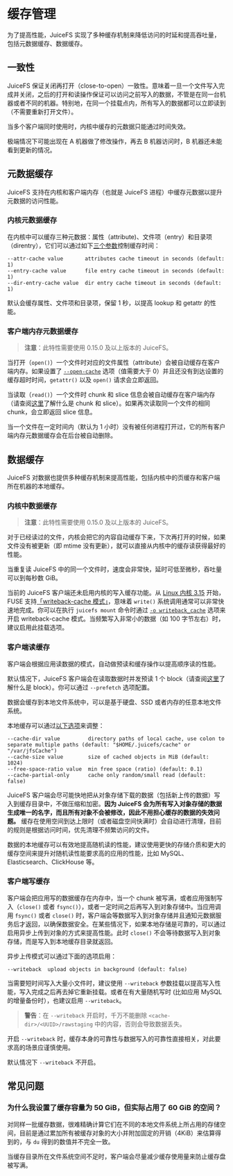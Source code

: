 # 缓存管理

为了提高性能，JuiceFS 实现了多种缓存机制来降低访问的时延和提高吞吐量，包括元数据缓存、数据缓存。

## 一致性

JuiceFS 保证关闭再打开（close-to-open）一致性。意味着一旦一个文件写入完成并关闭，之后的打开和读操作保证可以访问之前写入的数据，不管是在同一台机器或者不同的机器。特别地，在同一个挂载点内，所有写入的数据都可以立即读到（不需要重新打开文件）。

当多个客户端同时使用时，内核中缓存的元数据只能通过时间失效。

极端情况下可能出现在 A 机器做了修改操作，再去 B 机器访问时，B 机器还未能看到更新的情况。

## 元数据缓存

JuiceFS 支持在内核和客户端内存（也就是 JuiceFS 进程）中缓存元数据以提升元数据的访问性能。

### 内核元数据缓存

在内核中可以缓存三种元数据：属性（attribute)、文件项（entry）和目录项（direntry），它们可以通过如下[三个参数](command_reference.md#juicefs-mount)控制缓存时间：

```
--attr-cache value       attributes cache timeout in seconds (default: 1)
--entry-cache value      file entry cache timeout in seconds (default: 1)
--dir-entry-cache value  dir entry cache timeout in seconds (default: 1)
```

默认会缓存属性、文件项和目录项，保留 1 秒，以提高 lookup 和 getattr 的性能。

### 客户端内存元数据缓存

> **注意**：此特性需要使用 0.15.0 及以上版本的 JuiceFS。

当打开（`open()`）一个文件时对应的文件属性（attribute）会被自动缓存在客户端内存。如果设置了 [`--open-cache`](command_reference.md#juicefs-mount) 选项（值需要大于 0）并且还没有到达设置的缓存超时时间，`getattr()` 以及 `open()` 请求会立即返回。

当读取（`read()`）一个文件时 chunk 和 slice 信息会被自动缓存在客户端内存（请查阅[这里](how_juicefs_store_files.md)了解什么是 chunk 和 slice）。如果再次读取同一个文件的相同 chunk，会立即返回 slice 信息。

当一个文件在一定时间内（默认为 1 小时）没有被任何进程打开过，它的所有客户端内存元数据缓存会在后台被自动删除。

## 数据缓存

JuiceFS 对数据也提供多种缓存机制来提高性能，包括内核中的页缓存和客户端所在机器的本地缓存。

### 内核中数据缓存

> **注意**：此特性需要使用 0.15.0 及以上版本的 JuiceFS。

对于已经读过的文件，内核会把它的内容自动缓存下来，下次再打开的时候，如果文件没有被更新（即 mtime 没有更新），就可以直接从内核中的缓存读获得最好的性能。

当重复读 JuiceFS 中的同一个文件时，速度会非常快，延时可低至微秒，吞吐量可以到每秒数 GiB。

当前的 JuiceFS 客户端还未启用内核的写入缓存功能。从 [Linux 内核 3.15](https://github.com/torvalds/linux/commit/4d99ff8f12e) 开始，FUSE 支持[「writeback-cache 模式」](https://www.kernel.org/doc/Documentation/filesystems/fuse-io.txt)，意味着 `write()` 系统调用通常可以非常快速地完成。你可以在执行 `juicefs mount` 命令时通过 [`-o writeback_cache`](fuse_mount_options.md#writeback_cache) 选项来开启 writeback-cache 模式。当频繁写入非常小的数据（如 100 字节左右）时，建议启用此挂载选项。

### 客户端读缓存

客户端会根据应用读数据的模式，自动做预读和缓存操作以提高顺序读的性能。

默认情况下，JuiceFS 客户端会在读取数据时并发预读 1 个 block（请查阅[这里](how_juicefs_store_files.md)了解什么是 block）。你可以通过 `--prefetch` 选项配置。

数据会缓存到本地文件系统中，可以是基于硬盘、SSD 或者内存的任意本地文件系统。

本地缓存可以通过[以下选项](command_reference.md#juicefs-mount)来调整：

```
--cache-dir value         directory paths of local cache, use colon to separate multiple paths (default: "$HOME/.juicefs/cache" or "/var/jfsCache")
--cache-size value        size of cached objects in MiB (default: 1024)
--free-space-ratio value  min free space (ratio) (default: 0.1)
--cache-partial-only      cache only random/small read (default: false)
```

JuiceFS 客户端会尽可能快地把从对象存储下载的数据（包括新上传的数据）写入到缓存目录中，不做压缩和加密。**因为 JuiceFS 会为所有写入对象存储的数据生成唯一的名字，而且所有对象不会被修改，因此不用担心缓存的数据的失效问题。** 缓存在使用空间到达上限时（或者磁盘空间快满时）会自动进行清理，目前的规则是根据访问时间，优先清理不频繁访问的文件。

数据的本地缓存可以有效地提高随机读的性能，建议使用更快的存储介质和更大的缓存空间来提升对随机读性能要求高的应用的性能，比如 MySQL、Elasticsearch、ClickHouse 等。

### 客户端写缓存

客户端会把应用写的数据缓存在内存中，当一个 chunk 被写满，或者应用强制写入（`close()` 或者 `fsync()`），或者一定时间之后再写入到对象存储中。当应用调用 `fsync()` 或者 `close()` 时，客户端会等数据写入到对象存储并且通知元数据服务后才返回，以确保数据安全。在某些情况下，如果本地存储是可靠的，可以通过启用异步上传到对象的方式来提高性能。此时 `close()` 不会等待数据写入到对象存储，而是写入到本地缓存目录就返回。

异步上传模式可以通过下面的选项启用：

```
--writeback  upload objects in background (default: false)
```

当需要短时间写入大量小文件时，建议使用 `--writeback` 参数挂载以提高写入性能，写入完成之后再去掉它重新挂载。或者在有大量随机写时 (比如应用 MySQL 的增量备份时），也建议启用 `--writeback`。

> **警告**：在 `--writeback` 开启时，千万不能删除 `<cache-dir>/<UUID>/rawstaging` 中的内容，否则会导致数据丢失。

开启 `--writeback` 时，缓存本身的可靠性与数据写入的可靠性直接相关，对此要求高的场景应谨慎使用。

默认情况下 `--writeback` 不开启。

## 常见问题

### 为什么我设置了缓存容量为 50 GiB，但实际占用了 60 GiB 的空间？

对同样一批缓存数据，很难精确计算它们在不同的本地文件系统上所占用的存储空间，目前是通过累加所有被缓存对象的大小并附加固定的开销（4KiB）来估算得到的，与 `du` 得到的数值并不完全一致。


当缓存目录所在文件系统空间不足时，客户端会尽量减少缓存使用量来防止缓存盘被写满。
